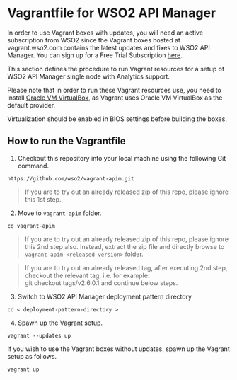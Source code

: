 # Vagrantfile for WSO2 API Manager

In order to use Vagrant boxes with updates, you will need an active subscription from WSO2 since the Vagrant boxes hosted at vagrant.wso2.com contains the latest updates and fixes to WSO2 API Manager. You can sign up for a Free Trial Subscription [here](https://wso2.com/free-trial-subscription).

This section defines the procedure to run Vagrant resources for a setup of WSO2 API Manager single
node with Analytics support.

Please note that in order to run these Vagrant resources use, you need to install
[Oracle VM VirtualBox](http://www.oracle.com/technetwork/server-storage/virtualbox/downloads/index.html),
as Vagrant uses Oracle VM VirtualBox as the default provider.

Virtualization should be enabled in BIOS settings before building the boxes.

## How to run the Vagrantfile

1. Checkout this repository into your local machine using the following Git command.

```
https://github.com/wso2/vagrant-apim.git
```
   > If you are to try out an already released zip of this repo, please ignore this 1st step.


2. Move to `vagrant-apim` folder.

```
cd vagrant-apim
```
>If you are to try out an already released zip of this repo, please ignore this 2nd step also. Instead, extract the zip file and directly browse to `vagrant-apim-<released-version>` folder.

>If you are to try out an already released tag, after executing 2nd step, checkout the relevant tag, i.e. for example: <br> git checkout tags/v2.6.0.1 and continue below steps.

3. Switch to WSO2 API Manager deployment pattern directory

```
cd < deployment-pattern-directory >
```

4. Spawn up the Vagrant setup.

```
vagrant --updates up
```

If you wish to use the Vagrant boxes without updates, spawn up the Vagrant setup as follows.

```
vagrant up
```
